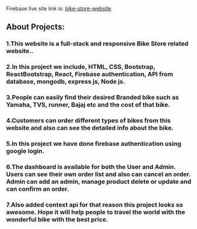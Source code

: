 
Firebase live site link is:  [bike-store-website](https://bike-store-fdfe8.web.app/).


## About Projects:

### 1.This website is a full-stack and responsive Bike Store related website..
### 2.In this project we include, HTML, CSS, Bootstrap, ReactBootstrap, React, Firebase authentication, API from database, mongodb, express js, Node js.
### 3.People can easily find their desired Branded bike such as Yamaha, TVS, runner, Bajaj etc and the cost of that bike. 
### 4.Customers can order different types of bikes from this website and also can see the detailed info about the bike. 
### 5.In this project we have done firebase authentication using google login.
### 6.The dashboard is available for both the User and Admin. Users can see their own order list and also can cancel an order. Admin can add an admin, manage product delete or update and can confirm an order.
### 7.Also added context api for that reason this project looks so awesome. Hope it will help people to travel the world with the wonderful bike with the best price.
